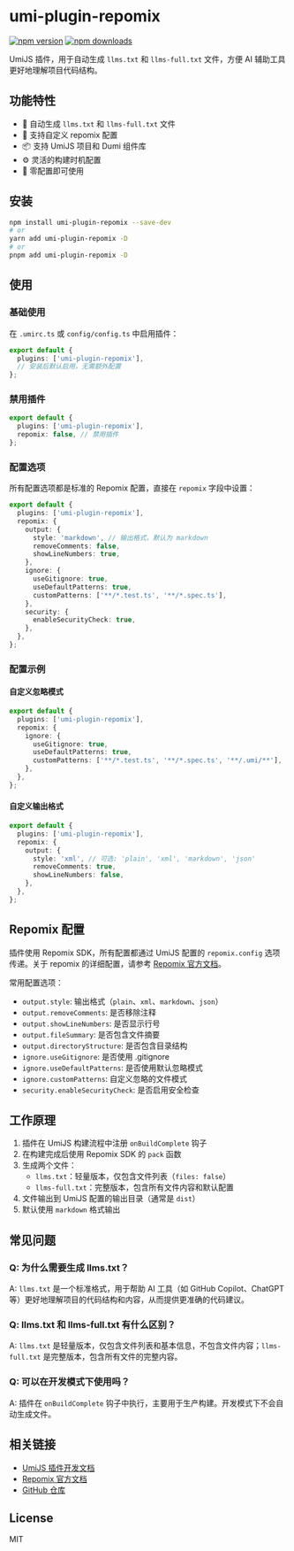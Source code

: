 # umi-plugin-repomix

[![npm version](https://img.shields.io/npm/v/umi-plugin-repomix.svg)](https://www.npmjs.com/package/umi-plugin-repomix)
[![npm downloads](https://img.shields.io/npm/dm/umi-plugin-repomix.svg)](https://www.npmjs.com/package/umi-plugin-repomix)

UmiJS 插件，用于自动生成 `llms.txt` 和 `llms-full.txt` 文件，方便 AI 辅助工具更好地理解项目代码结构。

## 功能特性

- 🚀 自动生成 `llms.txt` 和 `llms-full.txt` 文件
- 🔧 支持自定义 repomix 配置
- 📦 支持 UmiJS 项目和 Dumi 组件库
- ⚙️ 灵活的构建时机配置
- 🎯 零配置即可使用

## 安装

```bash
npm install umi-plugin-repomix --save-dev
# or
yarn add umi-plugin-repomix -D
# or
pnpm add umi-plugin-repomix -D
```

## 使用

### 基础使用

在 `.umirc.ts` 或 `config/config.ts` 中启用插件：

```typescript
export default {
  plugins: ['umi-plugin-repomix'],
  // 安装后默认启用，无需额外配置
};
```

### 禁用插件

```typescript
export default {
  plugins: ['umi-plugin-repomix'],
  repomix: false, // 禁用插件
};
```

### 配置选项

所有配置选项都是标准的 Repomix 配置，直接在 `repomix` 字段中设置：

```typescript
export default {
  plugins: ['umi-plugin-repomix'],
  repomix: {
    output: {
      style: 'markdown', // 输出格式，默认为 markdown
      removeComments: false,
      showLineNumbers: true,
    },
    ignore: {
      useGitignore: true,
      useDefaultPatterns: true,
      customPatterns: ['**/*.test.ts', '**/*.spec.ts'],
    },
    security: {
      enableSecurityCheck: true,
    },
  },
};
```

### 配置示例

#### 自定义忽略模式

```typescript
export default {
  plugins: ['umi-plugin-repomix'],
  repomix: {
    ignore: {
      useGitignore: true,
      useDefaultPatterns: true,
      customPatterns: ['**/*.test.ts', '**/*.spec.ts', '**/.umi/**'],
    },
  },
};
```

#### 自定义输出格式

```typescript
export default {
  plugins: ['umi-plugin-repomix'],
  repomix: {
    output: {
      style: 'xml', // 可选: 'plain', 'xml', 'markdown', 'json'
      removeComments: true,
      showLineNumbers: false,
    },
  },
};
```

## Repomix 配置

插件使用 Repomix SDK，所有配置都通过 UmiJS 配置的 `repomix.config` 选项传递。关于 repomix 的详细配置，请参考 [Repomix 官方文档](https://repomix.com/zh-cn/guide/configuration)。

常用配置选项：

- `output.style`: 输出格式（`plain`、`xml`、`markdown`、`json`）
- `output.removeComments`: 是否移除注释
- `output.showLineNumbers`: 是否显示行号
- `output.fileSummary`: 是否包含文件摘要
- `output.directoryStructure`: 是否包含目录结构
- `ignore.useGitignore`: 是否使用 .gitignore
- `ignore.useDefaultPatterns`: 是否使用默认忽略模式
- `ignore.customPatterns`: 自定义忽略的文件模式
- `security.enableSecurityCheck`: 是否启用安全检查

## 工作原理

1. 插件在 UmiJS 构建流程中注册 `onBuildComplete` 钩子
2. 在构建完成后使用 Repomix SDK 的 `pack` 函数
3. 生成两个文件：
   - `llms.txt`：轻量版本，仅包含文件列表（`files: false`）
   - `llms-full.txt`：完整版本，包含所有文件内容和默认配置
4. 文件输出到 UmiJS 配置的输出目录（通常是 `dist`）
5. 默认使用 `markdown` 格式输出

## 常见问题

### Q: 为什么需要生成 llms.txt？

A: `llms.txt` 是一个标准格式，用于帮助 AI 工具（如 GitHub Copilot、ChatGPT 等）更好地理解项目的代码结构和内容，从而提供更准确的代码建议。

### Q: llms.txt 和 llms-full.txt 有什么区别？

A: `llms.txt` 是轻量版本，仅包含文件列表和基本信息，不包含文件内容；`llms-full.txt` 是完整版本，包含所有文件的完整内容。

### Q: 可以在开发模式下使用吗？

A: 插件在 `onBuildComplete` 钩子中执行，主要用于生产构建。开发模式下不会自动生成文件。

## 相关链接

- [UmiJS 插件开发文档](https://umijs.org/docs/guides/plugins)
- [Repomix 官方文档](https://repomix.com/zh-cn/guide/configuration)
- [GitHub 仓库](https://github.com/jeasonstudio/umi-plugin-repomix)

## License

MIT
